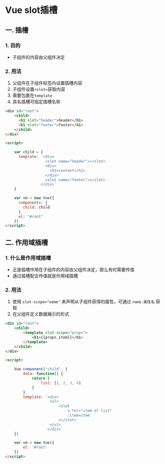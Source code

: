 # Vue slot插槽

## 一. 插槽
### 1. 目的
* 子组件的内容由父组件决定

### 2. 用法

1. 父组件在子组件标签内设置插槽内容
2. 子组件设置`<slot>`获取内容
3. 需要包裹在`template`
4. 具名插槽可指定插槽名称

```html
<div id="root">
	<child>
	  <h1 slot="header">header</h1>
	  <h1 slot="footer">footer</h1>
	</child>
</div>

<script>

	var child = {
	  template: `<div>
	              <slot name="header"></slot>
	              <div>
	                <h2>content</h2>
	              </div>
	              <slot name="footer"></slot>
	            </div>`
	}

	var vm = new Vue({
	  components: {
	    child: child
	  },
	  el: "#root"
	})
</script>
```

## 二. 作用域插槽

### 1. 什么是作用域插槽

* 正是插槽作用在子组件的内容由父组件决定，那么有时需要传值
* 通过插槽配合传值就是作用域插槽

### 2. 用法
1. 使用 `slot-scope="name"` 来声明从子组件获得的属性，可通过 `name.属性名` 获取
2. 在父组件定义数据展示的形式

```html
<div id="root">
	<child>
		<template slot-scope="props">
			<h1>{{props.item}}</h1>
		</template>
	</child>
</div>

<script>

	Vue.component('child', {
		data: function() {
			return {
				list: [1, 2, 3, 4]
			}
		},
		template: `<div>
					<ul>
						<slot 
							v-for="item of list"
							:item=item
						></slot>
					</ul>
				   </div>`
	})

	var vm = new Vue({
		el: '#root'
	})
</script>
```



<comment/>
<ad/>